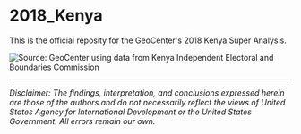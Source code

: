 # 2018_Kenya
This is the official reposity for the GeoCenter's 2018 Kenya Super Analysis. 

<p><img src="https://user-images.githubusercontent.com/5873344/46475849-a0c36200-c7b4-11e8-89d5-84e475011175.PNG" alt="Source: GeoCenter using data from Kenya Independent Electoral and Boundaries Commission" align="middle"></p>

---  
*Disclaimer: The findings, interpretation, and conclusions expressed herein are those of the authors and do not necessarily reflect the views of United States Agency for International Development or the United States Government. All errors remain our own.*  
